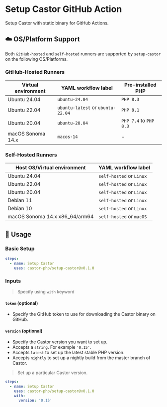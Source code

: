 # Setup Castor GitHub Action

Setup Castor with static binary for GitHub Actions.

## :cloud: OS/Platform Support

Both `GitHub-hosted` and `self-hosted` runners are supported by `setup-castor`
on the following OS/Platforms.

### GitHub-Hosted Runners

| Virtual environment | YAML workflow label               | Pre-installed PHP      |
| ------------------- | --------------------------------- | ---------------------- |
| Ubuntu 24.04        | `ubuntu-24.04`                    | `PHP 8.3`              |
| Ubuntu 22.04        | `ubuntu-latest` or `ubuntu-22.04` | `PHP 8.1`              |
| Ubuntu 20.04        | `ubuntu-20.04`                    | `PHP 7.4` to `PHP 8.3` |
| macOS Sonoma 14.x   | `macos-14`                        | -                      |

### Self-Hosted Runners

| Host OS/Virtual environment    | YAML workflow label      |
| ------------------------------ | ------------------------ |
| Ubuntu 24.04                   | `self-hosted` or `Linux` |
| Ubuntu 22.04                   | `self-hosted` or `Linux` |
| Ubuntu 20.04                   | `self-hosted` or `Linux` |
| Debian 11                      | `self-hosted` or `Linux` |
| Debian 10                      | `self-hosted` or `Linux` |
| macOS Sonoma 14.x x86_64/arm64 | `self-hosted` or `macOS` |

## :memo: Usage

### Basic Setup

```yaml
steps:
  - name: Setup Castor
    uses: castor-php/setup-castor@v0.1.0
```

### Inputs

> Specify using `with` keyword

#### `token` (optional)

- Specify the GitHub token to use for downloading the Castor binary on GitHub.

#### `version` (optional)

- Specify the Castor version you want to set up.
- Accepts a `string`. For example `'0.15'`.
- Accepts `latest` to set up the latest stable PHP version.
- Accepts `nightly` to set up a nightly build from the master branch of Castor.

> Set up a particular Castor version.

```yaml
steps:
  - name: Setup Castor
    uses: castor-php/setup-castor@v0.1.0
    with:
      version: '0.15'
```
